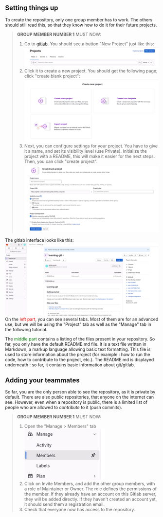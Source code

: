 
## Setting things up

To create the repository, only one group member has to work. The others should still read this, so that they know how to do it for their future projects.
> **GROUP MEMBER NUMBER 1** MUST NOW:
> 1. Go to [gitlab](https://gitlab-cw3.centralesupelec.fr/). You should see a button "New Project" just like this:
![New Project button](/images/image.png)
> 2. Click it to create a new project. You should get the following page; click "create blank project":
![alt text](/images/image-1.png)
> 3. Next, you can configure settings for your project. You have to give it a name, and set its visibility level (use Private). Initialize the project with a README, this will make it easier for the next steps. Then, you can click "create project".
![alt text](/images/image-2.png)

The gitlab interface looks like this:
![alt text](/images/image-3.png)
On the <span style="color:red">left part</span>, you can see several tabs. Most of them are for an advanced use, but we will be using the "Project" tab as well as the "Manage" tab in the following tutorial.

The <span style="color:green">middle part</span> contains a listing of the files present in your repository. So far, you only have the default README.md file. It is a text file written in Markdown, a markup language allowing basic text formatting. This file is used to store information about the project (for example : how to run the code, how to contribute to the project, etc.). The README.md is displayed underneath : so far, it contains basic information about git/gitlab.

## Adding your teammates
So far, you are the only person able to see the repository, as it is private by default. There are also public repositories, that anyone on the internet can see. However, even when a repository is public, there is a limited list of people who are allowed to *contribute* to it (push commits).

> **GROUP MEMBER NUMBER 1** MUST NOW:
> 1. Open the "Manage > Members" tab
> ![Manage Members](image.png)
> 2. Click on Invite Members, and add the other group members, with a role of Maintainer or Owner. The role defines the permissions of the member.
> If they already have an account on this Gitlab server, they will be added directly. If they haven't created an account yet, it should send them a registration email.
> 3. Check that everyone now has access to the repository.


